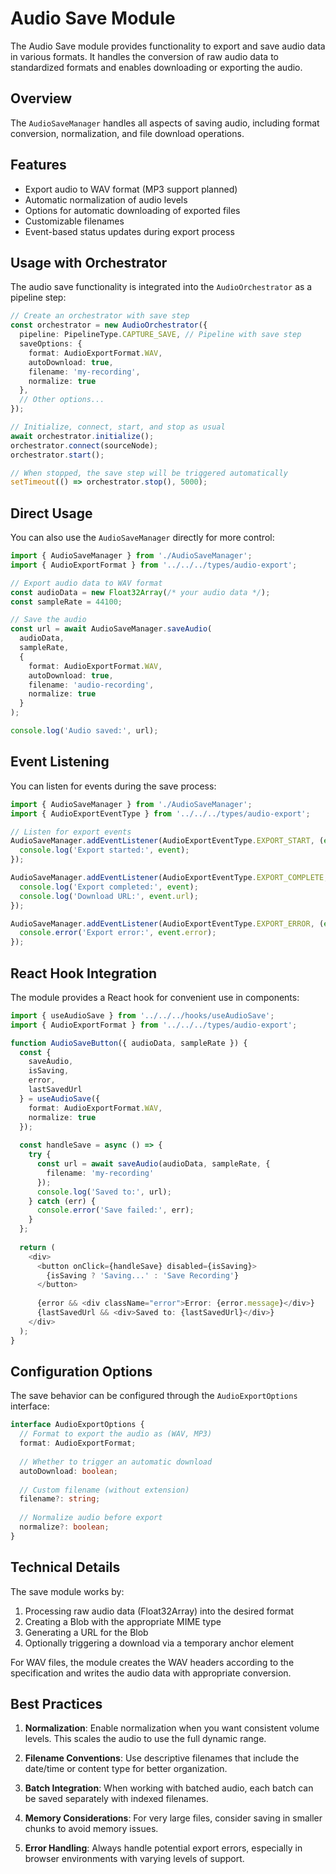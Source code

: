 # Audio Save Module

The Audio Save module provides functionality to export and save audio data in various formats. It handles the conversion of raw audio data to standardized formats and enables downloading or exporting the audio.

## Overview

The `AudioSaveManager` handles all aspects of saving audio, including format conversion, normalization, and file download operations.

## Features

- Export audio to WAV format (MP3 support planned)
- Automatic normalization of audio levels
- Options for automatic downloading of exported files
- Customizable filenames
- Event-based status updates during export process

## Usage with Orchestrator

The audio save functionality is integrated into the `AudioOrchestrator` as a pipeline step:

```typescript
// Create an orchestrator with save step
const orchestrator = new AudioOrchestrator({
  pipeline: PipelineType.CAPTURE_SAVE, // Pipeline with save step
  saveOptions: {
    format: AudioExportFormat.WAV,
    autoDownload: true,
    filename: 'my-recording',
    normalize: true
  },
  // Other options...
});

// Initialize, connect, start, and stop as usual
await orchestrator.initialize();
orchestrator.connect(sourceNode);
orchestrator.start();

// When stopped, the save step will be triggered automatically
setTimeout(() => orchestrator.stop(), 5000);
```

## Direct Usage

You can also use the `AudioSaveManager` directly for more control:

```typescript
import { AudioSaveManager } from './AudioSaveManager';
import { AudioExportFormat } from '../../../types/audio-export';

// Export audio data to WAV format
const audioData = new Float32Array(/* your audio data */);
const sampleRate = 44100;

// Save the audio
const url = await AudioSaveManager.saveAudio(
  audioData,
  sampleRate,
  {
    format: AudioExportFormat.WAV,
    autoDownload: true,
    filename: 'audio-recording',
    normalize: true
  }
);

console.log('Audio saved:', url);
```

## Event Listening

You can listen for events during the save process:

```typescript
import { AudioSaveManager } from './AudioSaveManager';
import { AudioExportEventType } from '../../../types/audio-export';

// Listen for export events
AudioSaveManager.addEventListener(AudioExportEventType.EXPORT_START, (event) => {
  console.log('Export started:', event);
});

AudioSaveManager.addEventListener(AudioExportEventType.EXPORT_COMPLETE, (event) => {
  console.log('Export completed:', event);
  console.log('Download URL:', event.url);
});

AudioSaveManager.addEventListener(AudioExportEventType.EXPORT_ERROR, (event) => {
  console.error('Export error:', event.error);
});
```

## React Hook Integration

The module provides a React hook for convenient use in components:

```typescript
import { useAudioSave } from '../../../hooks/useAudioSave';
import { AudioExportFormat } from '../../../types/audio-export';

function AudioSaveButton({ audioData, sampleRate }) {
  const { 
    saveAudio, 
    isSaving, 
    error, 
    lastSavedUrl 
  } = useAudioSave({
    format: AudioExportFormat.WAV,
    normalize: true
  });
  
  const handleSave = async () => {
    try {
      const url = await saveAudio(audioData, sampleRate, { 
        filename: 'my-recording' 
      });
      console.log('Saved to:', url);
    } catch (err) {
      console.error('Save failed:', err);
    }
  };
  
  return (
    <div>
      <button onClick={handleSave} disabled={isSaving}>
        {isSaving ? 'Saving...' : 'Save Recording'}
      </button>
      
      {error && <div className="error">Error: {error.message}</div>}
      {lastSavedUrl && <div>Saved to: {lastSavedUrl}</div>}
    </div>
  );
}
```

## Configuration Options

The save behavior can be configured through the `AudioExportOptions` interface:

```typescript
interface AudioExportOptions {
  // Format to export the audio as (WAV, MP3)
  format: AudioExportFormat;
  
  // Whether to trigger an automatic download
  autoDownload: boolean;
  
  // Custom filename (without extension)
  filename?: string;
  
  // Normalize audio before export
  normalize?: boolean;
}
```

## Technical Details

The save module works by:

1. Processing raw audio data (Float32Array) into the desired format
2. Creating a Blob with the appropriate MIME type
3. Generating a URL for the Blob
4. Optionally triggering a download via a temporary anchor element

For WAV files, the module creates the WAV headers according to the specification and writes the audio data with appropriate conversion.

## Best Practices

1. **Normalization**: Enable normalization when you want consistent volume levels. This scales the audio to use the full dynamic range.

2. **Filename Conventions**: Use descriptive filenames that include the date/time or content type for better organization.

3. **Batch Integration**: When working with batched audio, each batch can be saved separately with indexed filenames.

4. **Memory Considerations**: For very large files, consider saving in smaller chunks to avoid memory issues.

5. **Error Handling**: Always handle potential export errors, especially in browser environments with varying levels of support.
